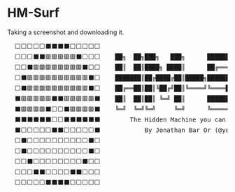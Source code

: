 # HM-Surf
Taking a screenshot and downloading it.

<pre>
  ⬜⬜⬜⬜⬜⬛⬛⬛⬛⬜⬜⬜⬜⬜
  ⬜⬜⬜⬛⬛🟥🟥🟥🟥🟥⬛⬜⬜⬜    ██╗  ██╗███╗   ███╗      ███████╗██╗   ██╗██████╗ ███████╗
  ⬜⬜⬛🟥🟥🟥🟥🟥🟥🟥🟥⬛⬜⬜    ██║  ██║████╗ ████║      ██╔════╝██║   ██║██╔══██╗██╔════╝
  ⬜⬛🟥🟥🟥🟥🟥🟥🟥🟥🟥🟥⬛⬜    ███████║██╔████╔██║█████╗███████╗██║   ██║██████╔╝█████╗  
  ⬜⬛🟥🟥🟥🟥🟥🟥🟥🟥🟥🟥⬛⬜    ██╔══██║██║╚██╔╝██║╚════╝╚════██║██║   ██║██╔══██╗██╔══╝  
  ⬛🟥🟥🟥🟥🟥⬛⬛🟥🟥🟥🟥🟥⬛    ██║  ██║██║ ╚═╝ ██║      ███████║╚██████╔╝██║  ██║██║     
  ⬛🟥🟥🟥🟥⬛⬜⬜⬛🟥🟥🟥🟥⬛    ╚═╝  ╚═╝╚═╝     ╚═╝      ╚══════╝ ╚═════╝ ╚═╝  ╚═╝╚═╝     
  ⬛⬛⬛⬛⬛⬛⬜⬜⬛⬛⬛⬛⬛⬛        The Hidden Machine you can only get in Safari!
  ⬛⬜⬜⬜⬜⬜⬛⬛⬜⬜⬜⬜⬜⬛            By Jonathan Bar Or (@yo_yo_yo_jbo)
  ⬜⬛⬜⬜⬜⬜⬜⬜⬜⬜⬜⬜⬛⬜
  ⬜⬛⬜⬜⬜⬜⬜⬜⬜⬜⬜⬜⬛⬜
  ⬜⬜⬛⬜⬜⬜⬜⬜⬜⬜⬜⬛⬜⬜
  ⬜⬜⬜⬛⬛⬜⬜⬜⬜⬛⬛⬜⬜⬜
  ⬜⬜⬜⬜⬜⬛⬛⬛⬛⬜⬜⬜⬜⬜
</pre>
